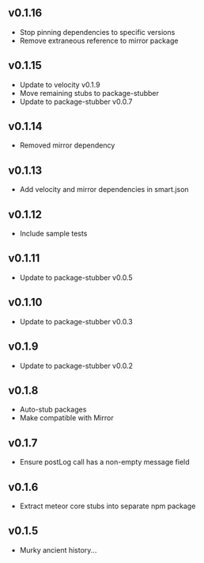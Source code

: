 ## v0.1.16

* Stop pinning dependencies to specific versions
* Remove extraneous reference to mirror package


## v0.1.15

* Update to velocity v0.1.9
* Move remaining stubs to package-stubber
* Update to package-stubber v0.0.7


## v0.1.14

* Removed mirror dependency


## v0.1.13

* Add velocity and mirror dependencies in smart.json


## v0.1.12

* Include sample tests


## v0.1.11

* Update to package-stubber v0.0.5


## v0.1.10

* Update to package-stubber v0.0.3


## v0.1.9

* Update to package-stubber v0.0.2


## v0.1.8

* Auto-stub packages
* Make compatible with Mirror


## v0.1.7

* Ensure postLog call has a non-empty message field


## v0.1.6

* Extract meteor core stubs into separate npm package


## v0.1.5

* Murky ancient history...
